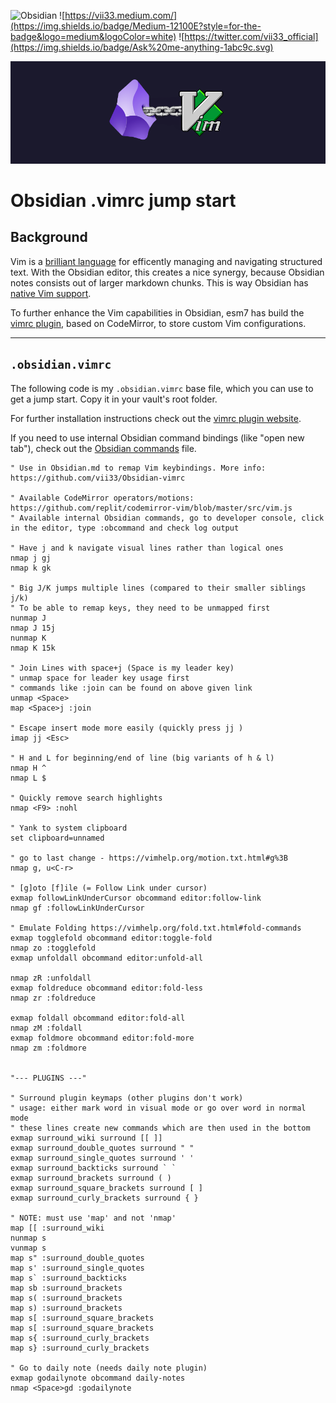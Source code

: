 ![Obsidian](https://img.shields.io/badge/Obsidian-%23483699.svg?style=for-the-badge&logo=obsidian&logoColor=white)
![https://vii33.medium.com/](https://img.shields.io/badge/Medium-12100E?style=for-the-badge&logo=medium&logoColor=white)
![https://twitter.com/vii33_official](https://img.shields.io/badge/Ask%20me-anything-1abc9c.svg)



![Header Image](imgs/obisidian_vim_logo.png)

# Obsidian .vimrc jump start 

## Background
Vim is a [brilliant language](https://www.youtube.com/watch?v=XfJBvgnCeBk) for efficently managing and navigating structured text. With the Obsidian editor, this creates a nice synergy, because Obsidian notes consists out of larger markdown chunks. This is way Obsidian has [native Vim support](https://publish.obsidian.md/hub/04+-+Guides%2C+Workflows%2C+%26+Courses/for+Vim+users).

To further enhance the Vim capabilities in Obsidian, esm7 has build the [vimrc plugin](https://github.com/esm7/obsidian-vimrc-support), based on CodeMirror, to store custom Vim configurations.

---


## `.obsidian.vimrc`
The following code is my `.obsidian.vimrc` base file, which you can use to get a jump start. Copy it in your vault's root folder.

For further installation instructions check out the [vimrc plugin website](https://github.com/esm7/obsidian-vimrc-support).

If you need to use internal Obsidian command bindings (like "open new tab"), check out the [Obsidian commands](Obsidian_commands.md) file.


```vim
" Use in Obsidian.md to remap Vim keybindings. More info: https://github.com/vii33/Obsidian-vimrc
 
" Available CodeMirror operators/motions: https://github.com/replit/codemirror-vim/blob/master/src/vim.js
" Available internal Obsidian commands, go to developer console, click in the editor, type :obcommand and check log output 

" Have j and k navigate visual lines rather than logical ones
nmap j gj
nmap k gk

" Big J/K jumps multiple lines (compared to their smaller siblings j/k)
" To be able to remap keys, they need to be unmapped first
nunmap J
nmap J 15j 
nunmap K
nmap K 15k 

" Join Lines with space+j (Space is my leader key)
" unmap space for leader key usage first
" commands like :join can be found on above given link
unmap <Space>
map <Space>j :join

" Escape insert mode more easily (quickly press jj )
imap jj <Esc> 

" H and L for beginning/end of line (big variants of h & l)
nmap H ^
nmap L $

" Quickly remove search highlights
nmap <F9> :nohl

" Yank to system clipboard
set clipboard=unnamed

" go to last change - https://vimhelp.org/motion.txt.html#g%3B
nmap g, u<C-r>

" [g]oto [f]ile (= Follow Link under cursor)
exmap followLinkUnderCursor obcommand editor:follow-link
nmap gf :followLinkUnderCursor

" Emulate Folding https://vimhelp.org/fold.txt.html#fold-commands
exmap togglefold obcommand editor:toggle-fold
nmap zo :togglefold
exmap unfoldall obcommand editor:unfold-all

nmap zR :unfoldall
exmap foldreduce obcommand editor:fold-less
nmap zr :foldreduce

exmap foldall obcommand editor:fold-all
nmap zM :foldall
exmap foldmore obcommand editor:fold-more
nmap zm :foldmore


"--- PLUGINS ---"

" Surround plugin keymaps (other plugins don't work)
" usage: either mark word in visual mode or go over word in normal mode
" these lines create new commands which are then used in the bottom
exmap surround_wiki surround [[ ]]         
exmap surround_double_quotes surround " "
exmap surround_single_quotes surround ' '
exmap surround_backticks surround ` `
exmap surround_brackets surround ( )
exmap surround_square_brackets surround [ ]
exmap surround_curly_brackets surround { }

" NOTE: must use 'map' and not 'nmap'
map [[ :surround_wiki
nunmap s
vunmap s
map s" :surround_double_quotes
map s' :surround_single_quotes
map s` :surround_backticks
map sb :surround_brackets
map s( :surround_brackets
map s) :surround_brackets
map s[ :surround_square_brackets
map s[ :surround_square_brackets
map s{ :surround_curly_brackets
map s} :surround_curly_brackets

" Go to daily note (needs daily note plugin)
exmap godailynote obcommand daily-notes
nmap <Space>gd :godailynote

```
